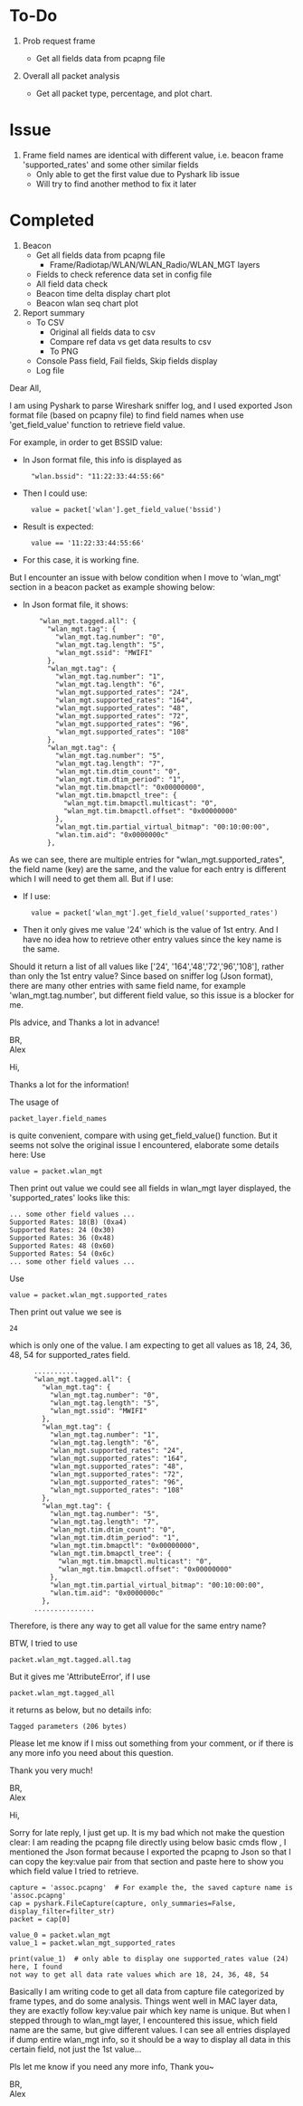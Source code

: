 # To-Do   
1. Prob request frame 
    * Get all fields data from pcapng file

2. Overall all packet analysis
    * Get all packet type, percentage, and plot chart.

# Issue
1. Frame field names are identical with different value, i.e. beacon frame 'supported_rates' and some other similar fields
    * Only able to get the first value due to Pyshark lib issue
    * Will try to find another method to fix it later

# Completed
1. Beacon
    * Get all fields data from pcapng file
        * Frame/Radiotap/WLAN/WLAN_Radio/WLAN_MGT layers
    * Fields to check reference data set in config file
    * All field data check
    * Beacon time delta display chart plot
    * Beacon wlan seq chart plot
2. Report summary
    * To CSV
        * Original all fields data to csv
        * Compare ref data vs get data results to csv
        * To PNG
    * Console Pass field, Fail fields, Skip fields display
    * Log file


  
    
      
  
Dear All,

I am using Pyshark to parse Wireshark sniffer log, and I used exported Json format file (based on pcapny file) to find field names when use 'get_field_value' function to retrieve field value. 

For example, in order to get BSSID value:
- In Json format file, this info is displayed as
       
        "wlan.bssid": "11:22:33:44:55:66"
- Then I could use:
        
        value = packet['wlan'].get_field_value('bssid')
- Result is expected:

        value == '11:22:33:44:55:66'
- For this case, it is working fine.


But I encounter an issue with below condition when I move to 'wlan_mgt' section in a beacon packet as example showing below:
- In Json format file, it shows:

          "wlan_mgt.tagged.all": {
            "wlan_mgt.tag": {
              "wlan_mgt.tag.number": "0",
              "wlan_mgt.tag.length": "5",
              "wlan_mgt.ssid": "MWIFI"
            },
            "wlan_mgt.tag": {
              "wlan_mgt.tag.number": "1",
              "wlan_mgt.tag.length": "6",
              "wlan_mgt.supported_rates": "24",
              "wlan_mgt.supported_rates": "164",
              "wlan_mgt.supported_rates": "48",
              "wlan_mgt.supported_rates": "72",
              "wlan_mgt.supported_rates": "96",
              "wlan_mgt.supported_rates": "108"
            },
            "wlan_mgt.tag": {
              "wlan_mgt.tag.number": "5",
              "wlan_mgt.tag.length": "7",
              "wlan_mgt.tim.dtim_count": "0",
              "wlan_mgt.tim.dtim_period": "1",
              "wlan_mgt.tim.bmapctl": "0x00000000",
              "wlan_mgt.tim.bmapctl_tree": {
                "wlan_mgt.tim.bmapctl.multicast": "0",
                "wlan_mgt.tim.bmapctl.offset": "0x00000000"
              },
              "wlan_mgt.tim.partial_virtual_bitmap": "00:10:00:00",
              "wlan.tim.aid": "0x0000000c"
            },

As we can see, there are multiple entries for "wlan_mgt.supported_rates", the field name (key) are the same, and the value for each entry is different which I will need to get them all. But if I use:
- If I use:

        value = packet['wlan_mgt'].get_field_value('supported_rates')
- Then it only gives me value '24' which is the value of 1st entry. And I have no idea how to retrieve other entry values since the key name is the same.

Should it return a list of all values like ['24', '164','48','72','96','108'], rather than only the 1st entry value?
Since based on sniffer log (Json format), there are many other entries with same field name, for example
 'wlan_mgt.tag.number', but different field value, so this issue is a blocker for me.  
 
Pls advice, and Thanks a lot in advance!

BR,  
Alex


Hi,   

Thanks a lot for the information!  

The usage of 
    
    packet_layer.field_names
is quite convenient, compare with using get_field_value() function. But it seems not solve the original issue I encountered, 
elaborate some details here:
Use
    
    value = packet.wlan_mgt 
Then print out value we could see all fields in wlan_mgt layer displayed, 
the 'supported_rates' looks like this:
    
    ... some other field values ...
    Supported Rates: 18(B) (0xa4)
    Supported Rates: 24 (0x30)
    Supported Rates: 36 (0x48)
    Supported Rates: 48 (0x60)
    Supported Rates: 54 (0x6c)
    ... some other field values ...

Use
    
    value = packet.wlan_mgt.supported_rates
Then print out value we see is
    
    24
which is only one of the value. I am expecting to get all values as 18, 24, 36, 48, 54 for supported_rates field.

          ...........
          "wlan_mgt.tagged.all": {
            "wlan_mgt.tag": {
              "wlan_mgt.tag.number": "0",
              "wlan_mgt.tag.length": "5",
              "wlan_mgt.ssid": "MWIFI"
            },
            "wlan_mgt.tag": {
              "wlan_mgt.tag.number": "1",
              "wlan_mgt.tag.length": "6",
              "wlan_mgt.supported_rates": "24",
              "wlan_mgt.supported_rates": "164",
              "wlan_mgt.supported_rates": "48",
              "wlan_mgt.supported_rates": "72",
              "wlan_mgt.supported_rates": "96",
              "wlan_mgt.supported_rates": "108"
            },
            "wlan_mgt.tag": {
              "wlan_mgt.tag.number": "5",
              "wlan_mgt.tag.length": "7",
              "wlan_mgt.tim.dtim_count": "0",
              "wlan_mgt.tim.dtim_period": "1",
              "wlan_mgt.tim.bmapctl": "0x00000000",
              "wlan_mgt.tim.bmapctl_tree": {
                "wlan_mgt.tim.bmapctl.multicast": "0",
                "wlan_mgt.tim.bmapctl.offset": "0x00000000"
              },
              "wlan_mgt.tim.partial_virtual_bitmap": "00:10:00:00",
              "wlan.tim.aid": "0x0000000c"
            },
          ...............

Therefore, is there any way to get all value for the same entry name?

BTW, I tried to use

    packet.wlan_mgt.tagged.all.tag
    
But it gives me 'AttributeError', if I use

    packet.wlan_mgt.tagged_all
it returns as below, but no details info:

    Tagged parameters (206 bytes)

Please let me know if I miss out something from your comment, 
or if there is any more info you need about this question.

Thank you very much!

BR,  
Alex

Hi,

Sorry for late reply, I just get up. It is my bad which not make
the question clear: I am reading the pcapng file directly using below basic cmds flow
 , I mentioned the Json format because I exported the pcapng to Json so that I
  can copy the key:value pair from that section and paste here to show you which field 
  value I tried to retrieve. 

    capture = 'assoc.pcapng'  # For example the, the saved capture name is 'assoc.pcapng'
    cap = pyshark.FileCapture(capture, only_summaries=False, display_filter=filter_str)
    packet = cap[0]
    
    value_0 = packet.wlan_mgt
    value_1 = packet.wlan_mgt_supported_rates
    
    print(value_1)  # only able to display one supported_rates value (24) here, I found
    not way to get all data rate values which are 18, 24, 36, 48, 54

Basically I am writing code to get all data from capture file categorized by frame types,
and do some analysis. Things went well in MAC layer data, they are exactly follow 
key:value pair which key name is unique. But when I stepped through to wlan_mgt layer, I 
encountered this issue, which field name are the same, but give different values. 
I can see all entries displayed if dump entire wlan_mgt info, so it should be a way
to display all data in this certain field, not just the 1st value...

Pls let me know if you need any more info, Thank you~ 

BR,  
Alex
